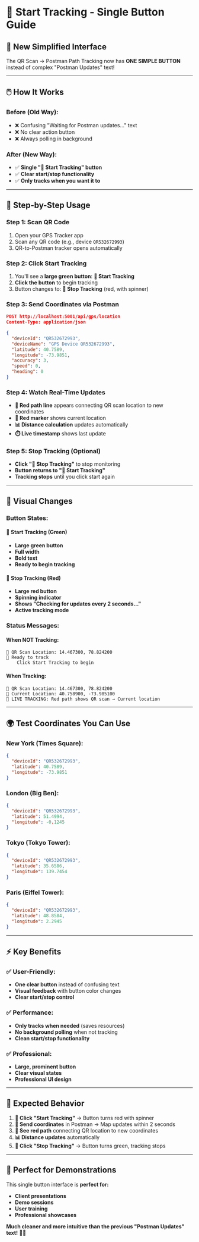 # 🚀 Start Tracking - Single Button Guide

## 🎯 **New Simplified Interface**

The QR Scan → Postman Path Tracking now has **ONE SIMPLE BUTTON** instead of complex "Postman Updates" text!

---

## 🖱️ **How It Works**

### **Before (Old Way):**
- ❌ Confusing "Waiting for Postman updates..." text
- ❌ No clear action button
- ❌ Always polling in background

### **After (New Way):**
- ✅ **Single "🚀 Start Tracking" button**
- ✅ **Clear start/stop functionality**
- ✅ **Only tracks when you want it to**

---

## 📱 **Step-by-Step Usage**

### **Step 1: Scan QR Code**
1. Open your GPS Tracker app
2. Scan any QR code (e.g., device `QR532672993`)
3. QR-to-Postman tracker opens automatically

### **Step 2: Click Start Tracking**
1. You'll see a **large green button**: **🚀 Start Tracking**
2. **Click the button** to begin tracking
3. Button changes to: **🛑 Stop Tracking** (red, with spinner)

### **Step 3: Send Coordinates via Postman**
```json
POST http://localhost:5001/api/gps/location
Content-Type: application/json

{
  "deviceId": "QR532672993",
  "deviceName": "GPS Device QR532672993",
  "latitude": 40.7589,
  "longitude": -73.9851,
  "accuracy": 3,
  "speed": 0,
  "heading": 0
}
```

### **Step 4: Watch Real-Time Updates**
- **🔴 Red path line** appears connecting QR scan location to new coordinates
- **📍 Red marker** shows current location
- **📊 Distance calculation** updates automatically
- **⏱️ Live timestamp** shows last update

### **Step 5: Stop Tracking (Optional)**
- **Click "🛑 Stop Tracking"** to stop monitoring
- **Button returns to "🚀 Start Tracking"**
- **Tracking stops** until you click start again

---

## 🎨 **Visual Changes**

### **Button States:**

#### **🚀 Start Tracking (Green)**
- **Large green button**
- **Full width**
- **Bold text**
- **Ready to begin tracking**

#### **🛑 Stop Tracking (Red)**
- **Large red button**
- **Spinning indicator**
- **Shows "Checking for updates every 2 seconds..."**
- **Active tracking mode**

### **Status Messages:**

#### **When NOT Tracking:**
```
📱 QR Scan Location: 14.467300, 78.824200
🔄 Ready to track
    Click Start Tracking to begin
```

#### **When Tracking:**
```
📱 QR Scan Location: 14.467300, 78.824200
🎯 Current Location: 40.758900, -73.985100
🔴 LIVE TRACKING: Red path shows QR scan → Current location
```

---

## 🌍 **Test Coordinates You Can Use**

### **New York (Times Square):**
```json
{
  "deviceId": "QR532672993",
  "latitude": 40.7589,
  "longitude": -73.9851
}
```

### **London (Big Ben):**
```json
{
  "deviceId": "QR532672993",
  "latitude": 51.4994,
  "longitude": -0.1245
}
```

### **Tokyo (Tokyo Tower):**
```json
{
  "deviceId": "QR532672993",
  "latitude": 35.6586,
  "longitude": 139.7454
}
```

### **Paris (Eiffel Tower):**
```json
{
  "deviceId": "QR532672993",
  "latitude": 48.8584,
  "longitude": 2.2945
}
```

---

## ⚡ **Key Benefits**

### **✅ User-Friendly:**
- **One clear button** instead of confusing text
- **Visual feedback** with button color changes
- **Clear start/stop control**

### **✅ Performance:**
- **Only tracks when needed** (saves resources)
- **No background polling** when not tracking
- **Clean start/stop functionality**

### **✅ Professional:**
- **Large, prominent button**
- **Clear visual states**
- **Professional UI design**

---

## 🎯 **Expected Behavior**

1. **🚀 Click "Start Tracking"** → Button turns red with spinner
2. **📡 Send coordinates** in Postman → Map updates within 2 seconds
3. **🔴 See red path** connecting QR location to new coordinates
4. **📊 Distance updates** automatically
5. **🛑 Click "Stop Tracking"** → Button turns green, tracking stops

---

## 🎉 **Perfect for Demonstrations**

This single button interface is **perfect for:**
- **Client presentations**
- **Demo sessions**
- **User training**
- **Professional showcases**

**Much cleaner and more intuitive than the previous "Postman Updates" text!** 🚀✨
